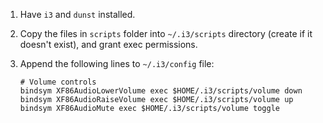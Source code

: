 1. Have `i3` and `dunst` installed.

2. Copy the files in `scripts` folder into `~/.i3/scripts` directory (create if it doesn't exist),
  and grant exec permissions.

3. Append the following lines to `~/.i3/config` file:
    ```
    # Volume controls
    bindsym XF86AudioLowerVolume exec $HOME/.i3/scripts/volume down
    bindsym XF86AudioRaiseVolume exec $HOME/.i3/scripts/volume up
    bindsym XF86AudioMute exec $HOME/.i3/scripts/volume toggle
    ```
